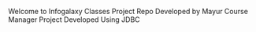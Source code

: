 Welcome to Infogalaxy Classes Project Repo Developed by Mayur
Course Manager Project Developed Using JDBC
